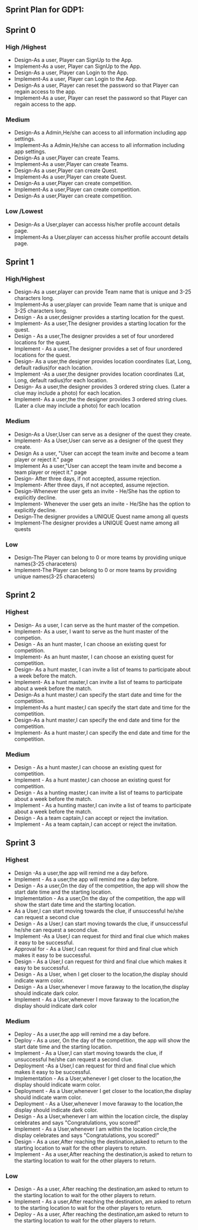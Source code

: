 ## Sprint Plan for GDP1:

## Sprint 0

### High /Highest

* Design-As a user, Player can SignUp to the App.
* Implement-As a user, Player can SignUp to the App.
* Design-As a user, Player can Login to the App.
* Implement-As a user, Player can Login to the App.
* Design-As a user, Player can reset the password so that Player can regain access to the app.
* Implement-As a user, Player can reset the password so that Player can regain access to the app.

### Medium
* Design-As a Admin,He/she can access to all information including app settings.
* Implement-As a Admin,He/she can access to all information including app settings.
* Design-As a user,Player can create Teams.
* Implement-As a user,Player can create Teams.
* Design-As a user,Player can create Quest.
* Implement-As a user,Player can create Quest.
* Design-As a user,Player can create competition.
* Implement-As a user,Player can create competition.
* Design-As a user,Player can create competition.

### Low /Lowest
* Design-As a User,player can accesss his/her profile account details page.
* Implement-As a User,player can accesss his/her profile account details page.


## Sprint 1
### High/Highest
* Design-As a user,player can provide Team name that is  unique and 3-25 characters long.
* Implement-As a user,player can provide Team name that is  unique and 3-25 characters long.
* Design - As a user,designer provides a starting location for the quest.
* Implement- As a user,The designer provides a starting location for the quest.
* Design - As a user,The designer provides a set of four unordered locations for the quest.
* Implement - As a user,The designer provides a set of four unordered locations for the quest.
* Design- As a user,the designer provides location coordinates (Lat, Long, default radius)for each location.
* Implement -As a user,the designer provides location coordinates (Lat, Long, default radius)for each location.
* Design- As a user,the designer provides 3 ordered string clues. (Later a clue may include a photo) for each location.
* Implement- As a user,the the designer provides 3 ordered string clues. (Later a clue may include a photo) for each location

### Medium
* Design-As a User,User can serve as a designer of the quest they create.
* Implement- As a User,User can serve as a designer of the quest they create.
* Design As a user, "User can accept the team invite and become a team player or reject it." page
* Implement As a user,"User can accept the team invite and become a team player or reject it." page
* Design- After three days, if not accepted, assume rejection.
* Implement- After three days, if not accepted, assume rejection.
* Design-Whenever the user gets an invite - He/She has the option to explicitly decline.
* Implement- Whenever the user gets an invite - He/She has the option to explicitly decline.
* Design-The designer provides a UNIQUE Quest name among all quests
* Implement-The designer provides a UNIQUE Quest name among all quests

### Low
* Design-The Player can belong to 0 or more teams by providing unique names(3-25 characeters)
* Implement-The Player can belong to 0 or more teams by providing unique names(3-25 characeters)

## Sprint 2
### Highest
* Design- As a user, I can serve as the hunt master of the competion.
* Implement- As a user, I want to serve as the hunt master of the competion.
* Design - As an hunt master, I can choose an existing quest for competition.
* Implement- As an hunt master, I can choose an existing quest for competition.
* Design- As a hunt master, I can invite a list of teams to participate about a week before the match.
* Implement- As a hunt master,I can invite a list of teams to participate about a week before the match.
* Design-As a hunt master,I can specify the start date and time for the competition.
* Implement-As a hunt master,I can specify the start date and time for the competition.
* Design-As a hunt master,I can specify the end date and time for the competition.
* Implement- As a hunt master,I can specify the end date and time for the competition.
### Medium
* Design - As a hunt master,I can choose an existing quest for competition.
* Implement - As a hunt master,I can choose an existing quest for competition.
* Design - As a hunting master,I can invite a list of teams to participate about a week before the match.
* Implement - As a hunting master,I can invite a list of teams to participate about a week before the match.
* Design - As a team captain,I can accept or reject the invitation.
* Implement - As a team captain,I can accept or reject the invitation.

## Sprint 3
### Highest

* Design -As a user,the app will remind me a day before.
* Implement - As a user,the app will remind me a day before.
* Design - As a user,On the day of the competition, the app will show the start date time and the starting location.
* Implementation - As a user,On the day of the competition, the app will show the start date time and the starting location.
* As a User,I can start moving towards the clue, if unsuccessful he/she can request a second clue
* Design - As a User,I can start moving towards the clue, if unsuccessful he/she can request a second clue.
* Implement -As a User,I can request for third and final clue which makes it easy to be successful.
* Approval for - As a User,I can request for third and final clue which makes it easy to be successful.
* Design - As a User,I can request for third and final clue which makes it easy to be successful.
* Design - As a User, when I get closer to the location,the display should indicate warm color.
* Design - As a User,whenever I move faraway to the location,the display should indicate dark color.
* Implement - As a User,whenever I move faraway to the location,the display should indicate dark color

### Medium

* Deploy -  As a user,the app will remind me a day before.
* Deploy - As a user, On the day of the competition, the app will show the start date time and the starting location.
* Implement - As a User,I can start moving towards the clue, if unsuccessful he/she can request a second clue.
* Deployment -As a User,I can request for third and final clue which makes it easy to be successful.
* Implementation - As a User,whenever I get closer to the location,the display should indicate warm color.
* Deployment - As a User,whenever I get closer to the location,the display should indicate warm color.
* Deployment - As a User,whenever I move faraway to the location,the display should indicate dark color.
* Design - As a User,whenever I am within the location circle, the display celebrates and says "Congratulations, you scored!"
* Implement - As a User,whenever I am within the location circle,the display celebrates and says "Congratulations, you scored!"
* Design - As a user,After reaching the destination,asked to return to the starting location to wait for the other players to return.
* Implement - As a user,After reaching the destination,is asked to return to the starting location to wait for the other players to return.

### Low
* Design - As a user, After reaching the destination,am asked to return to the starting location to wait for the other players to return.
* Implement - As a user,After reaching the destination, am asked to return to the starting location to wait for the other players to return.
* Deploy - As a user, After reaching the destination,am asked to return to the starting location to wait for the other players to return.


